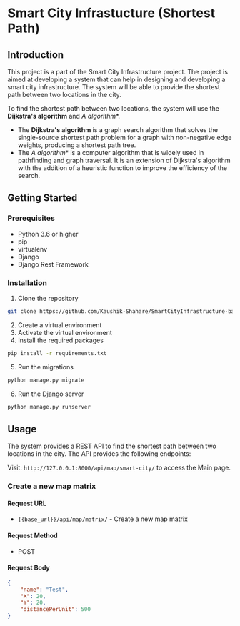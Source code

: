 # Smart City Infrastucture (Shortest Path)

## Introduction
This project is a part of the Smart City Infrastructure project. The project is aimed at developing a system that can help in designing and developing a smart city infrastructure. The system will be able to provide the shortest path between two locations in the city.

To find the shortest path between two locations, the system will use the **Dijkstra's algorithm** and **A* algorithm**. 

- The **Dijkstra's algorithm** is a graph search algorithm that solves the single-source shortest path problem for a graph with non-negative edge weights, producing a shortest path tree.
- The **A* algorithm** is a computer algorithm that is widely used in pathfinding and graph traversal. It is an extension of Dijkstra's algorithm with the addition of a heuristic function to improve the efficiency of the search.

## Getting Started

### Prerequisites

- Python 3.6 or higher
- pip
- virtualenv
- Django
- Django Rest Framework

### Installation

1. Clone the repository

```bash
git clone https://github.com/Kaushik-Shahare/SmartCityInfrastructure-backend.git
```

2. Create a virtual environment
3. Activate the virtual environment
4. Install the required packages

```bash
pip install -r requirements.txt
```

5. Run the migrations

```bash 
python manage.py migrate
```

6. Run the Django server

```bash
python manage.py runserver
```

## Usage

The system provides a REST API to find the shortest path between two locations in the city. The API provides the following endpoints:

Visit: `http://127.0.0.1:8000/api/map/smart-city/` to access the Main page.

### Create a new map matrix 

#### Request URL
- `{{base_url}}/api/map/matrix/` - Create a new map matrix

#### Request Method
- POST

#### Request Body
```json
{
    "name": "Test",
    "X": 20,
    "Y": 20,
    "distancePerUnit": 500
}

